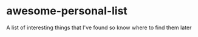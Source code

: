 # awesome-personal-list
A list of interesting things that I've found so know where to find them later
